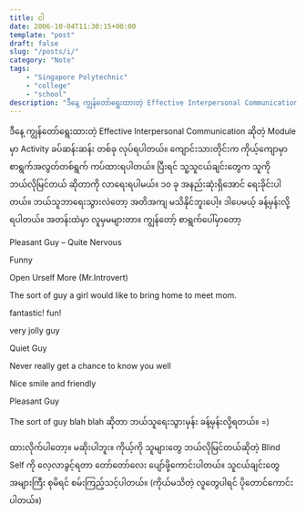```yaml
---
title: ငါ
date: 2006-10-04T11:30:15+00:00
template: "post"  
draft: false  
slug: "/posts/i/"  
category: "Note"
tags:
	- "Singapore Polytechnic"
	- "college"
	- "school"
description: "ဒီနေ့ ကျွန်တော်ရွေးထားတဲ့ Effective Interpersonal Communication ဆိုတဲ့ Module မှာ Activity ခပ်ဆန်းဆန်း တစ်ခု လုပ်ရပါတယ်။ ကျောင်းသားတိုင်းက ကိုယ့်ကျောမှာ စာရွက်အလွတ်တစ်ရွက် ကပ်ထားရပါတယ်။ ပြီးရင် သူ့သူငယ်ချင်းတွေက သူကို ဘယ်လိုမြင်တယ် ဆိုတာကို လာရေးရပါမယ်။"
---
```

ဒီနေ့ ကျွန်တော်ရွေးထားတဲ့ Effective Interpersonal Communication ဆိုတဲ့ Module မှာ Activity ခပ်ဆန်းဆန်း တစ်ခု လုပ်ရပါတယ်။ ကျောင်းသားတိုင်းက ကိုယ့်ကျောမှာ စာရွက်အလွတ်တစ်ရွက် ကပ်ထားရပါတယ်။ ပြီးရင် သူ့သူငယ်ချင်းတွေက သူကို ဘယ်လိုမြင်တယ် ဆိုတာကို လာရေးရပါမယ်။ ၁၀ ခု အနည်းဆုံးရှိအောင် ရေးခိုင်းပါတယ်။ ဘယ်သူဘာရေးသွားလဲတော့ အတိအကျ မသိနိုင်ဘူးပေါ့။ ဒါပေမယ့် ခန့်မှန်းလို့ ရပါတယ်။ အတန်းထဲမှာ လူမှမများတာ။ ကျွန်တော့် စာရွက်ပေါ်မှာတော့

Pleasant Guy &#8211; Quite Nervous
  
Funny
  
Open Urself More (Mr.Introvert)
  
The sort of guy a girl would like to bring home to meet mom.
  
fantastic! fun!
  
very jolly guy
  
Quiet Guy
  
Never really get a chance to know you well
  
Nice smile and friendly
  
Pleasant Guy
  
The sort of guy blah blah ဆိုတာ ဘယ်သူရေးသွားမှန်း ခန့်မှန်းလို့ရတယ်။ =)

ထားလိုက်ပါတော့။ မဆိုးပါဘူး။ ကိုယ့်ကို သူများတွေ ဘယ်လိုမြင်တယ်ဆိုတဲ့ Blind Self ကို လေ့လာခွင့်ရတာ တော်တော်လေး ပျော်ဖို့ကောင်းပါတယ်။ သူငယ်ချင်းတွေ အများကြီး စုမိရင် စမ်းကြည့်သင့်ပါတယ်။ (ကိုယ်မသိတဲ့ လူတွေပါရင် ပိုတောင်ကောင်းပါတယ်။)